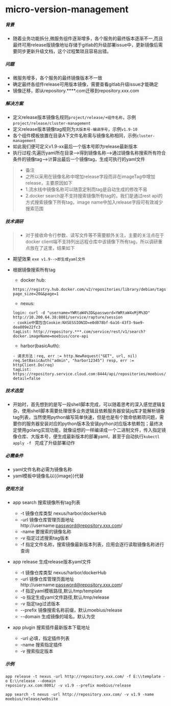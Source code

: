 # micro-version-management

##### 背景
 - 随着业务功能拆分,微服务组件逐渐增多，各个服务的最终版本逐渐不一,而且最终可用release版镜像地址存储于gitlab的升级部署issue中，更新镜像后需要同步更新升级文档，这个过程繁琐且容易出错。
 
##### 问题
 - 微服务增多，各个服务的最终镜像版本不一致
 - 确定最终各组件release可用版本镜像，需要查看gitlab升级issue才能确定
 - 镜像迁移，即从repository.****.com迁移到repository.xxx.com
 
##### 解决方案
 - 定义release版本镜像名规则`project/release/+组件名称`，示例`project/release/cluster-management`
 - 定义release版本镜像tag规则为`大版本号-编译序号`，示例`v1.9-10`
 - 各个组件模板放置在目录A下文件名称需与镜像名称相同，示例`cluster-management`
 - 如此我们便可定义v1.9-xx最后一个版本号即为release最新版本
 - 执行过程:先遍历yaml所在目录-->得到镜像名称-->通过镜像名称搜索所有符合条件的镜像tag-->计算出最后一个镜像tag，生成可执行的yaml文件
 >- 备注
 >- 之所以采用在镜像名称中增加release字段而非在imageTag中增加release，主要原因如下
 >- 1.流水线中镜像名称可以随意定制而tag是自动生成的修改不易
 >- 2.docker search是不支持搜索镜像所有tag的，我们是通过rest api的方式搜索镜像下所有tag，image name中加入release字段可有效减少搜索范围

##### 技术调研
  >- 对于接收命令行参数、读写文件等不需要额外关注，主要的关注点在于docker client端不支持列出远程仓库中该镜像下所有tag，所以调研重点放在了这里，结果如下
  
  - 期望效果 `exe v1.9-->即生成yaml文件`
  - 根据镜像搜索所有tag
    - docker hub:
    ```
    https://registry.hub.docker.com/v2/repositories/library/debian/tags?page_size=20&&page=1
    ```
    - nexus:
    ```
    login: curl -d "username=YWRtaW4%3D&password=YWRtaW4xMjM%3D" http://10.200.64.38:8081/service/rapture/session
    - cookie中需包含Cookie:NXSESSIONID=e0d078bf-6a16-43f3-9ae9-dea809e22fc3
    tagList: http://repository.***.com/service/rest/v1/search?docker.imageName=moebius/core-api
    ```
    
    - harbor(basicAuth):
    ```
    - 请求方法：req, err := http.NewRequest("GET", url, nil) req.SetBasicAuth("admin", "harbor12345") resp, err := httpClient.Do(req)
    tagList: https://repository.service.cloud.com:8444/api/repositories/moebius/zentao/tags?detail=false
    ```
    
##### 技术选型

  - 开始时，首先想到的是写一段shell脚本完成，可以随着思考的深入感觉逻辑复杂，使用shell脚本需要处理很多业务逻辑且依赖服务器安装jq库才能解析镜像tag列表，当然使用python编写简单快速，但是也是有个致命依赖项问题，需要你的服务器安装对应的python版本及安装python对应版本依赖包；最终决定使用golang实现功能，就像设想的一样编译成一个二进制文件，传入指定镜像仓库、大版本号，便生成最新版本的部署yaml，甚至于自动执行`kubectl apply -f ` 完成了升级部署动作
  
##### 必需条件

  - yaml文件名称必需为镜像名称
  - yaml模板中镜像名以{{image}}代替
  
##### 使用方法
 
  - app search 搜索镜像所有tag列表
    - -t 镜像仓库类型 nexus/harbor/dockerHub
    - -url 镜像仓库管理页面地址 http://username:password@repository.xxx.com/
    - -name 要搜索的镜像名称
    - -v 指定过滤搜索tag版本
    - -f 指定文件名称，搜索镜像最新版本列表，应用会逐行读取镜像名称进行查询
    
  - app release 生成release版本yaml文件
    - -t 镜像仓库类型 nexus/harbor/dockerHub
    - -url 镜像仓库管理页面地址 http://username:password@repository.xxx.com/
    - -f 指定yaml模板路径,默认/tmp/template
    - -o 指定生成yaml文件路径,默认/tmp/release
    - -v 指定tag过滤版本
    - --prefix 镜像搜索名称前缀，默认moebius/release
    - --domain 生成镜像的域名，默认为空
  
  - app plugin 搜索插件最新版本下载地址
    - -url 必填，指定插件列表
    - -name  搜索指定插件
    - -v 搜索指定版本
    
    
##### 示例

```cassandraql
app release -t nexus -url http://repository.xxx.com/ -f E:\\template -o E:\\release --domain
reposiory.xx.com:8001/ -v v1.9 --prefix moebius/release

app search -t nexus -url http://repository.xxx.com/ -v v1.9 -name moebius/release/website
```